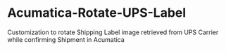 # Acumatica-Rotate-UPS-Label
Customization to rotate Shipping Label image retrieved from UPS Carrier while confirming Shipment in Acumatica
